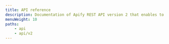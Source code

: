 ```yaml
---
title: API reference
description: Documentation of Apify REST API version 2 that enables to manage, build and run actors, and manage associated resources like storage.
menuWeight: 10
paths:
    - api
    - api/v2
---
```


 
